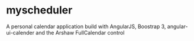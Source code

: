 myscheduler
===========

A personal calendar application build with AngularJS, Boostrap 3, angular-ui-calender and the Arshaw FullCalendar control
